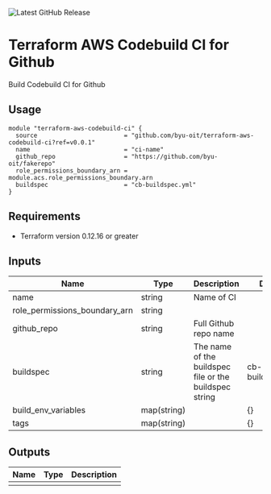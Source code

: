 ![Latest GitHub Release](https://img.shields.io/github/v/release/byu-oit/terraform-aws-codebuild-ci?sort=semver)

# Terraform AWS Codebuild CI for Github
Build Codebuild CI for Github

## Usage
```hcl
module "terraform-aws-codebuild-ci" {
  source                        = "github.com/byu-oit/terraform-aws-codebuild-ci?ref=v0.0.1"
  name                          = "ci-name"
  github_repo                   = "https://github.com/byu-oit/fakerepo"
  role_permissions_boundary_arn = module.acs.role_permissions_boundary.arn
  buildspec                     = "cb-buildspec.yml"
}
```

## Requirements
* Terraform version 0.12.16 or greater

## Inputs
| Name | Type  | Description | Default |
| --- | --- | --- | --- |
|name | string | Name of CI| |
|role_permissions_boundary_arn |string | | |
|github_repo | string | Full Github repo name | |
|buildspec | string| The name of the buildspec file or the buildspec string | cb-buildspec.yml |
|build_env_variables | map(string)| | {}|
|tags | map(string)| |{} |

## Outputs
| Name | Type | Description |
| ---  | ---  | --- |
| | | |
